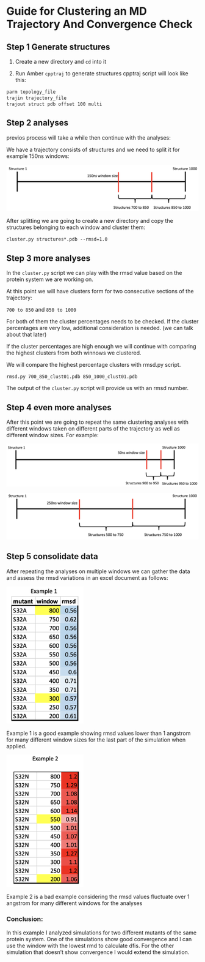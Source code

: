 # Guide for Clustering an MD Trajectory And Convergence Check

## Step 1 Generate structures

1. Create a new directory and `cd` into it 

2. Run Amber `cpptraj` to generate structures
cpptraj script will look like this: 

```
parm topology_file
trajin trajectory_file
trajout struct pdb offset 100 multi
```

## Step 2 analyses

previos process will take a while then continue with the analyses:

We have a trajectory consists of structures and we need to split it for example 150ns windows:

![Screenshot](images/image_1.png)

After splitting we are going to create a new directory and copy the structures belonging to each window and cluster them:

```
cluster.py structures*.pdb --rmsd=1.0
```

## Step 3 more analyses

In the `cluster.py` script we can play with the rmsd value based on the protein system we are working on.

At this point we will have clusters form for two consecutive sections of the trajectory: 

`700 to 850` and `850 to 1000`

For both of them the cluster percentages needs to be checked. If the cluster percentages are very low, additional consideration is needed. (we can talk about that later)

If the cluster percentages are high enough we will continue with comparing the highest clusters from both winnows we clustered.

We will compare the highest percentage clusters with rmsd.py script. 

```
rmsd.py 700_850_clust01.pdb 850_1000_clust01.pdb
```

The output of the `cluster.py` script will provide us with an rmsd number.

## Step 4 even more analyses

After this point we are going to repeat the same clustering analyses with different windows taken on different parts of the trajectory as well as different window sizes. For example:

![Screenshot](images/image_2.png)

![Screenshot](images/image_3.png)

## Step 5 consolidate data

After repeating the analyses on multiple windows we can gather the data and assess the rmsd variations in an excel document as follows:

<img src="./images/image_4.png" width=40%>

Example 1 is a good example showing rmsd values lower than 1 angstrom for many different window sizes for the last part of the simulation when applied.

<img src="./images/image_5.png" width=40%>


Example 2 is a bad example considering the rmsd values
fluctuate over 1 angstrom for many different windows for the analyses

### Conclusion: 

In this example I analyzed simulations for two different mutants of the same protein system. One of the simulations show good convergence and I can use the window with the lowest rmd to calculate dfis. For the other simulation that doesn’t show convergence I would extend the simulation.

